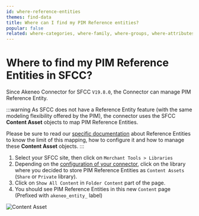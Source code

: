 ```yaml
---
id: where-reference-entities
themes: find-data
title: Where can I find my PIM Reference entities?
popular: false
related: where-categories, where-family, where-groups, where-attributes, where-product-association
---
```


# Where to find my PIM Reference Entities in SFCC?

Since Akeneo Connector for SFCC `V19.8.0`, the Connector can manage PIM Reference Entity.

:::warning
As SFCC does not have a Reference Entity feature (with the same modeling flexibility offered by the PIM), the connector uses the SFCC **Content Asset** objects to map PIM Reference Entities.

Please be sure to read our [specific documentation](08-reference-entities.html) about Reference Entities to know the limit of this mapping, how to configure it and how to manage these **Content Asset** objects.
:::

1. Select your SFCC site, then click on `Merchant Tools > Libraries`
2. Depending on the [configuration of your connector](08-reference-entities.html#how-to-choose-in-which-sfcc-library-pim-references-entities-will-be-imported-as-content-assets), click on the library where you decided to store PIM Reference Entities as `Content Assets` (`Share` or `Private` library).
3. Click on `Show All Content` in `Folder Content` part of the page.
4. You should see PIM Reference Entities in this new `Content` page (Prefixed with `akeneo_entity_` label)


![Content Asset](../img/sfcc-where-ref-entities.png)

